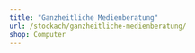 ```yaml
---
title: "Ganzheitliche Medienberatung"
url: /stockach/ganzheitliche-medienberatung/
shop: Computer
---
```

